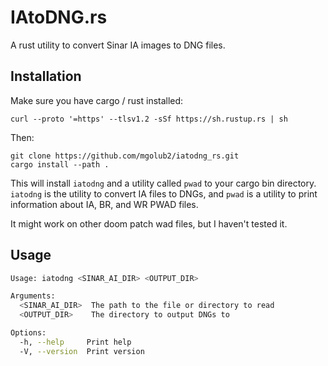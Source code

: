 # IAtoDNG.rs

A rust utility to convert Sinar IA images to DNG files.

## Installation

Make sure you have cargo / rust installed:
    
     
    curl --proto '=https' --tlsv1.2 -sSf https://sh.rustup.rs | sh


Then: 

    git clone https://github.com/mgolub2/iatodng_rs.git
    cargo install --path .

This will install `iatodng` and a utility called `pwad` to your cargo bin directory. 
`iatodng` is the utility to convert IA files to DNGs, and `pwad` is a utility to print information about IA, BR, and WR PWAD files.

It might work on other doom patch wad files, but I haven't tested it.

## Usage

```bash
Usage: iatodng <SINAR_AI_DIR> <OUTPUT_DIR>

Arguments:
  <SINAR_AI_DIR>  The path to the file or directory to read
  <OUTPUT_DIR>    The directory to output DNGs to

Options:
  -h, --help     Print help
  -V, --version  Print version
```